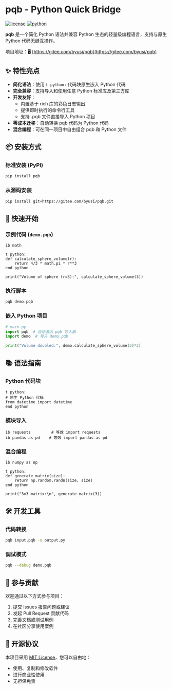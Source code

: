 # pqb - Python Quick Bridge

[![license](https://img.shields.io/badge/License-MIT-green.svg)](https://gitee.com/byusi/pqb/blob/main/LICENSE)
[![python](https://img.shields.io/badge/Python-3.8%2B-blue)](https://www.python.org/)

**pqb** 是一个简化 Python 语法并兼容 Python 生态的轻量级编程语言，支持与原生 Python 代码无缝互操作。

项目地址：🖥️ [https://gitee.com/byusi/pqb](https://gitee.com/byusi/pqb)

## ✨ 特性亮点

- **简化语法**：使用 `t python:` 代码块原生嵌入 Python 代码
- **完全兼容**：支持导入和使用任意 Python 标准库及第三方库
- **开发友好**：
  - 内置基于 rich 库的彩色日志输出
  - 提供即时执行的命令行工具
  - 支持 .pqb 文件直接导入 Python 项目
- **零成本迁移**：自动转换 pqb 代码为 Python 代码
- **混合编程**：可在同一项目中自由组合 pqb 和 Python 文件

## 📦 安装方式

### 标准安装 (PyPI)
```bash
pip install pqb
```

### 从源码安装
```bash
pip install git+https://gitee.com/byusi/pqb.git
```

## 🚀 快速开始

### 示例代码 (`demo.pqb`)
```pqb
ib math

t python:
def calculate_sphere_volume(r):
    return 4/3 * math.pi * r**3
end python

print("Volume of sphere (r=3):", calculate_sphere_volume(3))
```

### 执行脚本
```bash
pqb demo.pqb
```

### 嵌入 Python 项目
```python
# main.py
import pqb  # 自动激活 pqb 导入器
import demo  # 导入 demo.pqb

print("Volume doubled:", demo.calculate_sphere_volume(5)*2)
```

## 📚 语法指南

### Python 代码块
```pqb
t python:
# 原生 Python 代码
from datetime import datetime
end python
```

### 模块导入
```pqb
ib requests         # 等效 import requests
ib pandas as pd    # 等效 import pandas as pd
```

### 混合编程
```pqb
ib numpy as np

t python:
def generate_matrix(size):
    return np.random.randn(size, size)
end python

print("3x3 matrix:\n", generate_matrix(3))
```

## 🛠️ 开发工具

### 代码转换
```bash
pqb input.pqb -o output.py
```

### 调试模式
```bash
pqb --debug demo.pqb
```

## 🤝 参与贡献

欢迎通过以下方式参与项目：
1. 提交 Issues 报告问题或建议
2. 发起 Pull Request 贡献代码
3. 完善文档或测试用例
4. 在社区分享使用案例

## 📜 开源协议

本项目采用 [MIT License](https://gitee.com/byusi/pqb/blob/main/LICENSE)，您可以自由地：
- 使用、复制和修改软件
- 进行商业性使用
- 无担保免责
